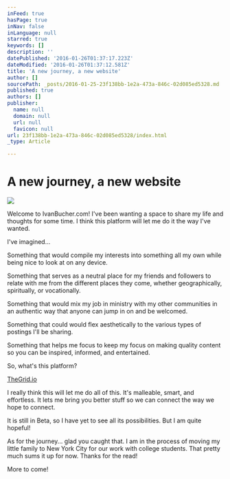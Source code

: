 ```yaml
---
inFeed: true
hasPage: true
inNav: false
inLanguage: null
starred: true
keywords: []
description: ''
datePublished: '2016-01-26T01:37:17.223Z'
dateModified: '2016-01-26T01:37:12.581Z'
title: 'A new journey, a new website'
author: []
sourcePath: _posts/2016-01-25-23f138bb-1e2a-473a-846c-02d085ed5328.md
published: true
authors: []
publisher:
  name: null
  domain: null
  url: null
  favicon: null
url: 23f138bb-1e2a-473a-846c-02d085ed5328/index.html
_type: Article

---
```

# A new journey, a new website
![](https://s3-us-west-2.amazonaws.com/the-grid-img/p/c3b01b24df2ea2ddbb5818aca9bd724352177b90.jpg)

Welcome to IvanBucher.com! I've been wanting a space to share my life and thoughts for some time. I think this platform will let me do it the way I've wanted.

I've imagined...

Something that would compile my interests into something all my own while being nice to look at on any device.

Something that serves as a neutral place for my friends and followers to relate with me from the different places they come, whether geographically, spiritually, or vocationally.

Something that would mix my job in ministry with my other communities in an authentic way that anyone can jump in on and be welcomed.

Something that could would flex aesthetically to the various types of postings I'll be sharing.

Something that helps me focus to keep my focus on making quality content so you can be inspired, informed, and entertained.

So, what's this platform?

[TheGrid.io][0]

I really think this will let me do all of this. It's malleable, smart, and effortless. It lets me bring you better stuff so we can connect the way we hope to connect.

It is still in Beta, so I have yet to see all its possibilities. But I am quite hopeful!

As for the journey... glad you caught that. I am in the process of moving my little family to New York City for our work with college students. That pretty much sums it up for now. Thanks for the read!

More to come!

[0]: thegrid.io